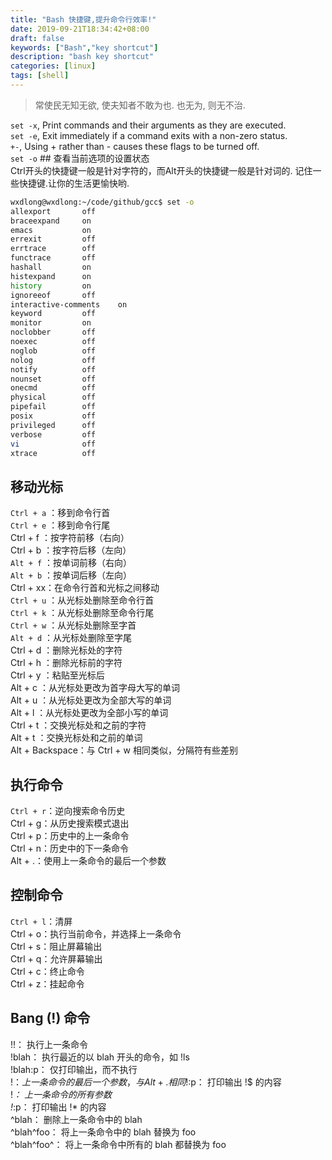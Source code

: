 ```yaml
---
title: "Bash 快捷键,提升命令行效率!"
date: 2019-09-21T18:34:42+08:00
draft: false
keywords: ["Bash","key shortcut"]
description: "bash key shortcut"
categories: [linux]
tags: [shell]
---
```


>常使民无知无欲, 使夫知者不敢为也. 也无为, 则无不治.  

`set -x`, Print commands and their arguments as they are executed.   
`set -e`, Exit immediately if a command exits with a non-zero status.   
`+-`, Using + rather than - causes these flags to be turned off.   
`set -o`  ## 查看当前选项的设置状态    
Ctrl开头的快捷键一般是针对字符的，而Alt开头的快捷键一般是针对词的. 记住一些快捷键.让你的生活更愉快哟.
<!--more-->
```bash
wxdlong@wxdlong:~/code/github/gcc$ set -o
allexport      	off
braceexpand    	on
emacs          	on
errexit        	off
errtrace       	off
functrace      	off
hashall        	on
histexpand     	on
history        	on
ignoreeof      	off
interactive-comments	on
keyword        	off
monitor        	on
noclobber      	off
noexec         	off
noglob         	off
nolog          	off
notify         	off
nounset        	off
onecmd         	off
physical       	off
pipefail       	off
posix          	off
privileged     	off
verbose        	off
vi             	off
xtrace         	off

```

## 移动光标
`Ctrl + a` ：移到命令行首   
`Ctrl + e` ：移到命令行尾   
Ctrl + f ：按字符前移（右向）   
Ctrl + b ：按字符后移（左向）   
`Alt + f` ：按单词前移（右向）   
`Alt + b` ：按单词后移（左向）   
Ctrl + xx：在命令行首和光标之间移动   
`Ctrl + u` ：从光标处删除至命令行首   
`Ctrl + k` ：从光标处删除至命令行尾   
`Ctrl + w` ：从光标处删除至字首   
`Alt + d` ：从光标处删除至字尾   
Ctrl + d ：删除光标处的字符   
Ctrl + h ：删除光标前的字符   
Ctrl + y ：粘贴至光标后   
Alt + c ：从光标处更改为首字母大写的单词   
Alt + u ：从光标处更改为全部大写的单词   
Alt + l ：从光标处更改为全部小写的单词   
Ctrl + t ：交换光标处和之前的字符     
Alt + t ：交换光标处和之前的单词    
Alt + Backspace：与 Ctrl + w 相同类似，分隔符有些差别  


## 执行命令
`Ctrl + r`：逆向搜索命令历史   
Ctrl + g：从历史搜索模式退出   
Ctrl + p：历史中的上一条命令   
Ctrl + n：历史中的下一条命令   
Alt + .：使用上一条命令的最后一个参数  

## 控制命令
`Ctrl + l`：清屏   
Ctrl + o：执行当前命令，并选择上一条命令   
Ctrl + s：阻止屏幕输出   
Ctrl + q：允许屏幕输出   
Ctrl + c：终止命令   
Ctrl + z：挂起命令  


## Bang (!) 命令

!!： 执行上一条命令   
!blah： 执行最近的以 blah 开头的命令，如 !ls   
!blah:p： 仅打印输出，而不执行   
!$： 上一条命令的最后一个参数，与 Alt + . 相同   
!$:p： 打印输出 !$ 的内容   
!*： 上一条命令的所有参数   
!*:p： 打印输出 !* 的内容   
^blah： 删除上一条命令中的 blah   
^blah^foo： 将上一条命令中的 blah 替换为 foo   
^blah^foo^： 将上一条命令中所有的 blah 都替换为 foo   
